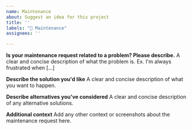 ```yaml
---
name: Maintenance
about: Suggest an idea for this project
title: ''
labels: "🔧 Maintenance"
assignees: ''

---
```


**Is your maintenance request related to a problem? Please describe.**
A clear and concise description of what the problem is. Ex. I'm always frustrated when [...]

**Describe the solution you'd like**
A clear and concise description of what you want to happen.

**Describe alternatives you've considered**
A clear and concise description of any alternative solutions.

**Additional context**
Add any other context or screenshots about the maintenance request here.
